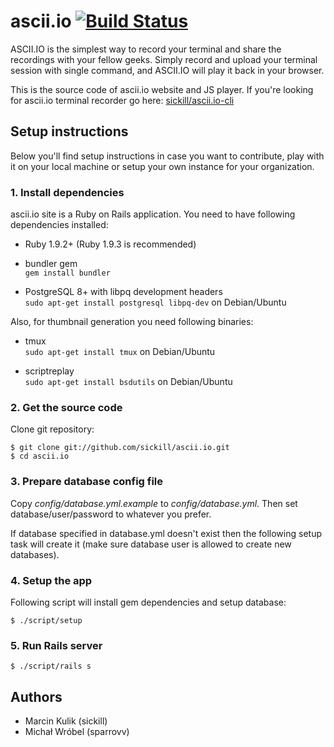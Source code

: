 # ascii.io [![Build Status](https://secure.travis-ci.org/sickill/ascii.io.png?branch=master)](http://travis-ci.org/sickill/ascii.io)

ASCII.IO is the simplest way to record your terminal and share the recordings
with your fellow geeks. Simply record and upload your terminal session with
single command, and ASCII.IO will play it back in your browser.

This is the source code of ascii.io website and JS player. If you're looking
for ascii.io terminal recorder go here:
[sickill/ascii.io-cli](https://github.com/sickill/ascii.io-cli)

## Setup instructions

Below you'll find setup instructions in case you want to contribute, play with
it on your local machine or setup your own instance for your organization.

### 1. Install dependencies

ascii.io site is a Ruby on Rails application. You need to have following
dependencies installed:

* Ruby 1.9.2+ (Ruby 1.9.3 is recommended)

* bundler gem  
  `gem install bundler`

* PostgreSQL 8+ with libpq development headers  
  `sudo apt-get install postgresql libpq-dev` on Debian/Ubuntu

Also, for thumbnail generation you need following binaries:

* tmux  
  `sudo apt-get install tmux` on Debian/Ubuntu

* scriptreplay  
  `sudo apt-get install bsdutils` on Debian/Ubuntu

### 2. Get the source code

Clone git repository:

    $ git clone git://github.com/sickill/ascii.io.git
    $ cd ascii.io

### 3. Prepare database config file

Copy *config/database.yml.example* to *config/database.yml*. Then set
database/user/password to whatever you prefer.

If database specified in database.yml doesn't exist then the following setup
task will create it (make sure database user is allowed to create new
databases).

### 4. Setup the app

Following script will install gem dependencies and setup database:

    $ ./script/setup

### 5. Run Rails server

    $ ./script/rails s

## Authors

* Marcin Kulik (sickill)
* Michał Wróbel (sparrovv)
